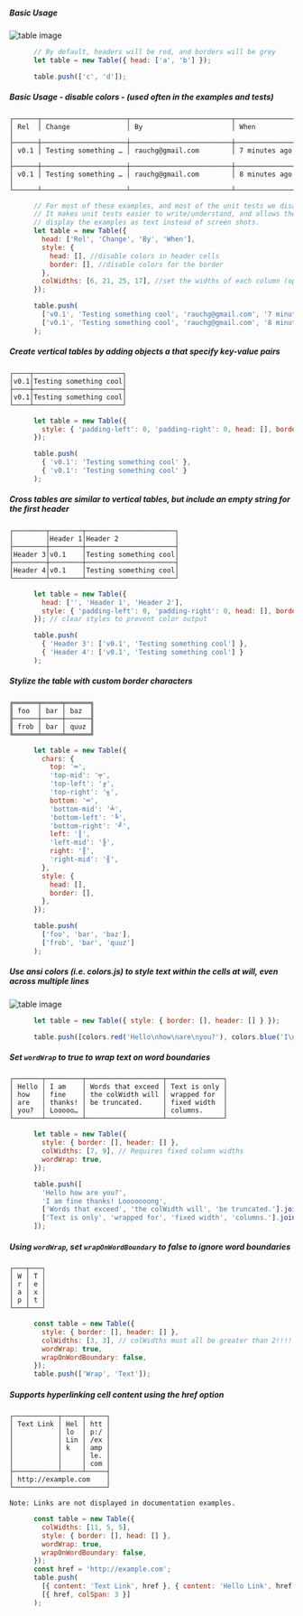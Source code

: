 ##### Basic Usage
![table image](./examples/screenshots/basic-usage-with-colors.png)
```javascript
      // By default, headers will be red, and borders will be grey
      let table = new Table({ head: ['a', 'b'] });

      table.push(['c', 'd']);

```


##### Basic Usage - disable colors - (used often in the examples and tests)
    ┌──────┬─────────────────────┬─────────────────────────┬─────────────────┐
    │ Rel  │ Change              │ By                      │ When            │
    ├──────┼─────────────────────┼─────────────────────────┼─────────────────┤
    │ v0.1 │ Testing something … │ rauchg@gmail.com        │ 7 minutes ago   │
    ├──────┼─────────────────────┼─────────────────────────┼─────────────────┤
    │ v0.1 │ Testing something … │ rauchg@gmail.com        │ 8 minutes ago   │
    └──────┴─────────────────────┴─────────────────────────┴─────────────────┘
```javascript
      // For most of these examples, and most of the unit tests we disable colors.
      // It makes unit tests easier to write/understand, and allows these pages to
      // display the examples as text instead of screen shots.
      let table = new Table({
        head: ['Rel', 'Change', 'By', 'When'],
        style: {
          head: [], //disable colors in header cells
          border: [], //disable colors for the border
        },
        colWidths: [6, 21, 25, 17], //set the widths of each column (optional)
      });

      table.push(
        ['v0.1', 'Testing something cool', 'rauchg@gmail.com', '7 minutes ago'],
        ['v0.1', 'Testing something cool', 'rauchg@gmail.com', '8 minutes ago']
      );

```


##### Create vertical tables by adding objects a that specify key-value pairs
    ┌────┬──────────────────────┐
    │v0.1│Testing something cool│
    ├────┼──────────────────────┤
    │v0.1│Testing something cool│
    └────┴──────────────────────┘
```javascript
      let table = new Table({
        style: { 'padding-left': 0, 'padding-right': 0, head: [], border: [] },
      });

      table.push(
        { 'v0.1': 'Testing something cool' },
        { 'v0.1': 'Testing something cool' }
      );

```


##### Cross tables are similar to vertical tables, but include an empty string for the first header
    ┌────────┬────────┬──────────────────────┐
    │        │Header 1│Header 2              │
    ├────────┼────────┼──────────────────────┤
    │Header 3│v0.1    │Testing something cool│
    ├────────┼────────┼──────────────────────┤
    │Header 4│v0.1    │Testing something cool│
    └────────┴────────┴──────────────────────┘
```javascript
      let table = new Table({
        head: ['', 'Header 1', 'Header 2'],
        style: { 'padding-left': 0, 'padding-right': 0, head: [], border: [] },
      }); // clear styles to prevent color output

      table.push(
        { 'Header 3': ['v0.1', 'Testing something cool'] },
        { 'Header 4': ['v0.1', 'Testing something cool'] }
      );

```


##### Stylize the table with custom border characters
    ╔══════╤═════╤══════╗
    ║ foo  │ bar │ baz  ║
    ╟──────┼─────┼──────╢
    ║ frob │ bar │ quuz ║
    ╚══════╧═════╧══════╝
```javascript
      let table = new Table({
        chars: {
          top: '═',
          'top-mid': '╤',
          'top-left': '╔',
          'top-right': '╗',
          bottom: '═',
          'bottom-mid': '╧',
          'bottom-left': '╚',
          'bottom-right': '╝',
          left: '║',
          'left-mid': '╟',
          right: '║',
          'right-mid': '╢',
        },
        style: {
          head: [],
          border: [],
        },
      });

      table.push(
        ['foo', 'bar', 'baz'],
        ['frob', 'bar', 'quuz']
      );

```


##### Use ansi colors (i.e. colors.js) to style text within the cells at will, even across multiple lines
![table image](./examples/screenshots/multi-line-colors.png)
```javascript
      let table = new Table({ style: { border: [], header: [] } });

      table.push([colors.red('Hello\nhow\nare\nyou?'), colors.blue('I\nam\nfine\nthanks!')]);

```


##### Set `wordWrap` to true to wrap text on word boundaries
    ┌───────┬─────────┬───────────────────┬──────────────┐
    │ Hello │ I am    │ Words that exceed │ Text is only │
    │ how   │ fine    │ the colWidth will │ wrapped for  │
    │ are   │ thanks! │ be truncated.     │ fixed width  │
    │ you?  │ Looooo… │                   │ columns.     │
    └───────┴─────────┴───────────────────┴──────────────┘
```javascript
      let table = new Table({
        style: { border: [], header: [] },
        colWidths: [7, 9], // Requires fixed column widths
        wordWrap: true,
      });

      table.push([
        'Hello how are you?',
        'I am fine thanks! Looooooong',
        ['Words that exceed', 'the colWidth will', 'be truncated.'].join('\n'),
        ['Text is only', 'wrapped for', 'fixed width', 'columns.'].join('\n'),
      ]);

```


##### Using `wordWrap`, set `wrapOnWordBoundary` to false to ignore word boundaries
    ┌───┬───┐
    │ W │ T │
    │ r │ e │
    │ a │ x │
    │ p │ t │
    └───┴───┘
```javascript
      const table = new Table({
        style: { border: [], header: [] },
        colWidths: [3, 3], // colWidths must all be greater than 2!!!!
        wordWrap: true,
        wrapOnWordBoundary: false,
      });
      table.push(['Wrap', 'Text']);
```


##### Supports hyperlinking cell content using the href option
    ┌───────────┬─────┬─────┐
    │ Text Link │ Hel │ htt │
    │           │ lo  │ p:/ │
    │           │ Lin │ /ex │
    │           │ k   │ amp │
    │           │     │ le. │
    │           │     │ com │
    ├───────────┴─────┴─────┤
    │ http://example.com    │
    └───────────────────────┘
    
    Note: Links are not displayed in documentation examples.
```javascript
      const table = new Table({
        colWidths: [11, 5, 5],
        style: { border: [], head: [] },
        wordWrap: true,
        wrapOnWordBoundary: false,
      });
      const href = 'http://example.com';
      table.push(
        [{ content: 'Text Link', href }, { content: 'Hello Link', href }, { href }],
        [{ href, colSpan: 3 }]
      );
```

